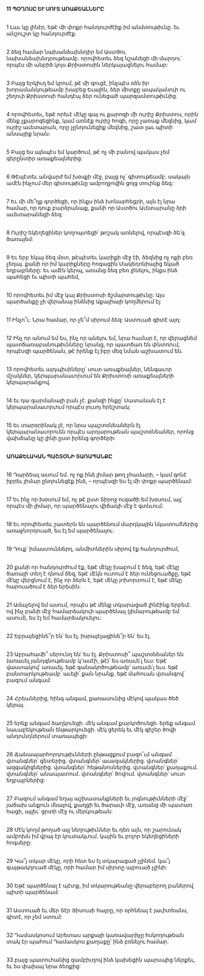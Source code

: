 **11 ՊՕՂՈՍԸ ԵՒ ՍՈՒՏ ԱՌԱՔԵԱԼՆԵՐԸ**

\
 1 Լաւ կը լինէր, եթէ մի փոքր հանդուրժէիք իմ անմտութիւնը. եւ անշուշտ կը հանդուրժէք.

\
 2 ձեզ համար նախանձախնդիր եմ Աստծու նախանձախնդրութեամբ. որովհետեւ ձեզ նշանեցի մի մարդու՝ որպէս մի անբիծ կոյս Քրիստոսին ներկայացնելու համար:

\
 3 Բայց երկիւղ եմ կրում, թէ մի գուցէ, ինչպէս օձն իր խորամանկութեամբ խաբեց Եւային, ձեր միտքը ապականուի ու շեղուի Քրիստոսի հանդէպ ձեր ունեցած պարզամտութիւնից.

\
 4 որովհետեւ, եթէ որեւէ մէկը գայ ու քարոզի մի ուրիշ Քրիստոս, որին մենք չքարոզեցինք, կամ առնէք ուրիշ հոգի, որը չառաք մեզնից, կամ ուրիշ աւետարան, որը չընդունեցիք մեզնից, շատ լաւ պիտի անսայիք նրան:

\
 5 Բայց ես այնպէս եմ կարծում, թէ ոչ մի բանով պակաս չեմ գերընտիր առաքեալներից:

\
 6 Թէպէտեւ անվարժ եմ խօսքի մէջ, բայց ոչ՝ գիտութեամբ. սակայն ամէն ինչում մեր գիտութիւնը ամբողջովին ցոյց տուինք ձեզ:

\
 7 Եւ մի մե՞ղք գործեցի, որ ինքս ինձ խոնարհեցրի, այն էլ նրա համար, որ դուք բարձրանաք, քանի որ Աստծու Աւետարանը ձրի աւետարանեցի ձեզ:

\
 8 Ուրիշ եկեղեցիներ կողոպտեցի՝ թոշակ առնելով, որպէսզի ձե՛զ ծառայեմ:

\
 9 Եւ երբ եկայ ձեզ մօտ, թէպէտեւ կարիքի մէջ էի, ձեզնից ոչ ոքի բեռ չեղայ. քանի որ իմ կարիքները հոգացին Մակեդոնիայից եկած եղբայրները: Եւ ամէն կերպ, առանց ձեզ բեռ լինելու, ինքս ինձ պահեցի եւ պիտի պահեմ,

\
 10 որովհետեւ իմ մէջ կայ Քրիստոսի ճշմարտութիւնը: Այս պարծանքը չի վերանայ ինձնից Աքայիայի կողմերում էլ:

\
 11 Ինչո՞ւ: Նրա համար, որ չե՞մ սիրում ձեզ: Աստուած գիտէ այդ:

\
 12 Ինչ որ անում եմ ես, ինչ որ անելու եմ, նրա համար է, որ վերացնեմ պատճառաբանութիւնները նրանց, որ պատճառ են փնտռում, որպէսզի պարծենան, թէ իրենք էլ իբր մեզ նման աշխատում են.

\
 13 որովհետեւ այդպիսիները՝ սուտ առաքեալներ, նենգաւոր մշակներ, կերպարանաւորւում են Քրիստոսի առաքեալների կերպարանքով.

\
 14 եւ դա զարմանալի բան չէ. քանզի ինքը՝ Սատանան էլ է կերպարանաւորւում որպէս լուսոյ հրեշտակ:

\
 15 Եւ տարօրինակ չէ, որ նրա պաշտօնեաներն էլ կերպարանաւորուեն որպէս արդարութեան պաշտօնեաներ, որոնց վախճանը կը լինի ըստ իրենց գործերի:

\
**ԱՌԱՔԵԼԱԿԱՆ ՊԱՇՏՕՆԻ ՏԱՌԱՊԱՆՔԸ**

\
16 Դարձեալ ասում եմ. ոչ ոք ինձ յիմար թող չհամարի, – կամ գոնէ իբրեւ յիմար ընդունեցէք ինձ, – որպէսզի ես էլ մի փոքր պարծենամ:

\
17 Եւ ինչ որ խօսում եմ, ոչ թէ ըստ Տիրոջ ուզածի եմ խօսում, այլ՝ որպէս մի յիմար, որ պարծենալու վիճակի մէջ է գտնւում:

\
18 Եւ որովհետեւ շատերն են պարծենում մարդկային նկատումներից առաջնորդուած, ես էլ եմ պարծենալու:

\
19 Դուք՝ իմաստուններդ, անմիտներին սիրով էք հանդուրժում,

\
20 քանի որ հանդուրժում էք, եթէ մէկը խաբում է ձեզ, եթէ մէկը ծառայի տեղ է դնում ձեզ, եթէ մէկն ուտում է ձեր ունեցուածքը, եթէ մէկը վերցնում է, ինչ որ ձերն է, եթէ մէկը յոխորտում է, եթէ մէկը հարուածում է ձեր երեսին:

\
21 Ամաչելով եմ ասում, որպէս թէ մենք տկարացած լինէինք երբեւէ. ով ինչ բանի մէջ համարձակուի պարծենալ (յիմարութեամբ եմ ասում), ես էլ եմ համարձակուելու:

\
22 Եբրայեցինե՞ր են՝ ես էլ. իսրայէլացինե՞ր են՝ ես էլ.

\
23 Աբրահամի՞ սերունդ են՝ ես էլ. Քրիստոսի՞ պաշտօնեաներ են (առաւել յանդգնութեամբ կ՚ասէի, թէ)՝ ես առաւե՛լ եւս: Եթէ վաստակով՝ առաւել. եթէ գանակոծութեամբ՝ առաւե՛լ եւս. եթէ բանտարկութեամբ՝ աւելի՛ քան նրանք. եթէ մահուան վտանգով՝ բազում անգամ:

\
24 Հրեաներից, հինգ անգամ, քառասունից մէկով պակաս ծեծ կերայ.

\
25 երեք անգամ ձաղկուեցի. մէկ անգամ քարկոծուեցի. երեք անգամ նաւաբեկութեան ենթարկուեցի. մէկ ցերեկ եւ մէկ գիշեր ծովի անդունդներում տառապեցի:

\
26 Ճանապարհորդութիւնների ընթացքում բազո՜ւմ անգամ վտանգներ՝ գետերից. վտանգներ՝ աւազակներից. վտանգներ՝ ազգակիցներից. վտանգներ՝ հեթանոսներից. վտանգներ՝ քաղաքում. վտանգներ՝ անապատում. վտանգներ՝ ծովում. վտանգներ՝ սուտ եղբայրներից:

\
27 Բազում անգամ եղայ աշխատանքների եւ յոգնութիւնների մէջ՝ յաճախ անքուն մնալով, քաղցի եւ ծարաւի մէջ, առանց մի պատառ հացի, այլեւ՝ ցրտի մէջ ու մերկութեան:

\
28 Մէկ կողմ թողած այլ նեղութիւններ եւ դեռ այն, որ շարունակ ամբոխն իմ վրայ էր կուտակւում. կային եւ բոլոր եկեղեցիների հոգսերը:

\
29 Կա՞յ տկար մէկը, որի հետ ես էլ տկարացած չլինեմ. կա՞յ գայթակղուած մէկը, որի համար իմ սիրտը այրուած չլինի:

\
30 Եթէ պարծենալ է պէտք, իմ տկարութեանը վերաբերող բաներով պիտի պարծենամ:

\
31 Աստուած եւ մեր Տէր Յիսուսի հայրը, որ օրհնեալ է յաւիտեանս, գիտէ, որ չեմ ստում:

\
32 Դամասկոսում Արետաս արքայի կառավարիչը հսկողութեան տակ էր պահում Դամասկոս քաղաքը՝ ինձ բռնելու համար.

\
33 բայց պատուհանից զամբիւղով ինձ կախեցին պարսպից ներքեւ, եւ ես փախայ նրա ձեռքից:
